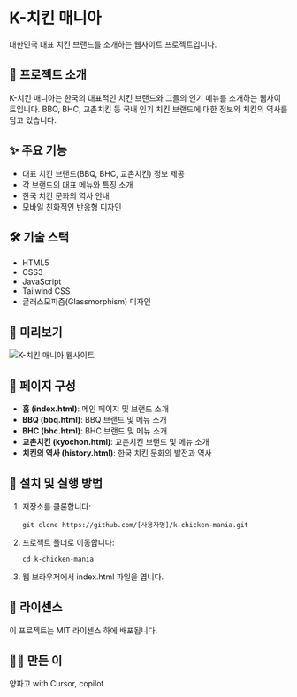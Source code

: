 # K-치킨 매니아

대한민국 대표 치킨 브랜드를 소개하는 웹사이트 프로젝트입니다.

## 🍗 프로젝트 소개

K-치킨 매니아는 한국의 대표적인 치킨 브랜드와 그들의 인기 메뉴를 소개하는 웹사이트입니다.
BBQ, BHC, 교촌치킨 등 국내 인기 치킨 브랜드에 대한 정보와 치킨의 역사를 담고 있습니다.

## ✨ 주요 기능

- 대표 치킨 브랜드(BBQ, BHC, 교촌치킨) 정보 제공
- 각 브랜드의 대표 메뉴와 특징 소개
- 한국 치킨 문화의 역사 안내
- 모바일 친화적인 반응형 디자인

## 🛠 기술 스택

- HTML5
- CSS3
- JavaScript
- Tailwind CSS
- 글래스모피즘(Glassmorphism) 디자인

## 📱 미리보기

![K-치킨 매니아 웹사이트](https://example.com/preview-image.jpg)

## 📂 페이지 구성

- **홈 (index.html)**: 메인 페이지 및 브랜드 소개
- **BBQ (bbq.html)**: BBQ 브랜드 및 메뉴 소개
- **BHC (bhc.html)**: BHC 브랜드 및 메뉴 소개
- **교촌치킨 (kyochon.html)**: 교촌치킨 브랜드 및 메뉴 소개
- **치킨의 역사 (history.html)**: 한국 치킨 문화의 발전과 역사

## 🚀 설치 및 실행 방법

1. 저장소를 클론합니다:
   ```
   git clone https://github.com/[사용자명]/k-chicken-mania.git
   ```

2. 프로젝트 폴더로 이동합니다:
   ```
   cd k-chicken-mania
   ```

3. 웹 브라우저에서 index.html 파일을 엽니다.

## 📝 라이센스

이 프로젝트는 MIT 라이센스 하에 배포됩니다.

## 👨‍💻 만든 이
양파고 with Cursor, copilot
